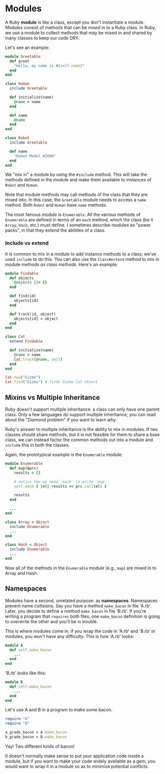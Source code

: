 # Modules

A Ruby **module** is like a class, except you don't instantiate a
module. Modules consist of methods that can be *mixed in* to a Ruby
class. In Ruby, we use a module to collect methods that may be
mixed in and shared by many classes to keep our code DRY.

Let's see an example:

```ruby
module Greetable
  def greet
    "Hello, my name is #{self.name}"
  end
end

class Human
  include Greetable

  def initialize(name)
    @name = name
  end

  def name
    @name
  end
end

class Robot
  include Greetable

  def name
    "Robot Model #2000"
  end
end
```

We "mix in" a module by using the `#include` method. This will
take the methods defined in the module and make them available to
instances of `Robot` and `Human`.

Note that module methods may call methods of the class that they are
mixed into. In this case, the `Greetable` module needs to access a
`name` method. Both `Robot` and `Human` have `name` methods.

The most famous module is `Enumerable`. All the various methods of
`Enumerable` are defined in terms of an `each` method, which the class
(be it `Array`, `Hash`, etc.) must define. I sometimes describe
modules as "power packs", in that they extend the abilities of a
class.

### Include vs extend

It is common to mix in a module to add instance methods to a class;
we've used `include` to do this. You can also use the `Class#extend`
method to mix in module methods *as class methods*. Here's an example:

```ruby
module Findable
  def objects
    @objects ||= {}
  end

  def find(id)
    objects[id]
  end

  def track(id, object)
    objects[id] = object
  end
end

class Cat
  extend Findable

  def initialize(name)
    @name = name
    Cat.track(@name, self)
  end
end

Cat.new("Gizmo")
Cat.find("Gizmo") # finds Gizmo Cat object
```

## Mixins vs Multiple Inheritance

Ruby doesn't support multiple inheritance: a class can only have one
parent class. Only a few languages do support multiple inheritance;
you can read about the "Diamond problem" if you want to learn why.

Ruby's answer to multiple inheritance is the ability to mix in
modules. If two classes should share methods, but it is not feasible
for them to share a base class, we can instead factor the common
methods out into a module and `include` this in both the classes.

Again, the prototypical example is the `Enumerable` module:

```ruby
module Enumerable
  def map(&prc)
    results = []

    # notice how we need `each` to write `map`
    self.each { |el| results << prc.call(el) }

    results
  end

  ...
end

class Array < Object
  include Enumerable
  ...
end

class Hash < Object
  include Enumerable
  ...
end
```

Now all of the methods in the `Enumerable` module (e.g., `map`) are
mixed in to Array and Hash.

## Namespaces

Modules have a second, unrelated purpose: as
**namespaces**. Namespaces prevent name collisions. Say you have a
method `make_bacon` in file 'A.rb'. Later, you decide to define a
method `make_bacon` in file 'B.rb'. If you're writing a program that
`requires` both files, one `make_bacon` definition is going to
overwrite the other and you'll be in trouble.

This is where modules come in; if you wrap the code in 'A.rb' and
'B.rb' in modules, you won't have any difficulty. This is how 'A.rb'
looks:

```ruby
module A
  def self.make_bacon
    ...
  end
end
```

'B.rb' looks like this:

```ruby
module B
  def self.make_bacon
    ...
  end
end
```

Let's use A and B in a program to make some bacon.

```ruby
require "A"
require "B"

a_grade_bacon = A.make_bacon
b_grade_bacon = B.make_bacon
```

Yay! Two different kinds of bacon!

It doesn't normally make sense to put your application code inside a
module, but if you want to make your code widely available as a gem,
you would want to wrap it in a module so as to minimize potential
conflicts.

